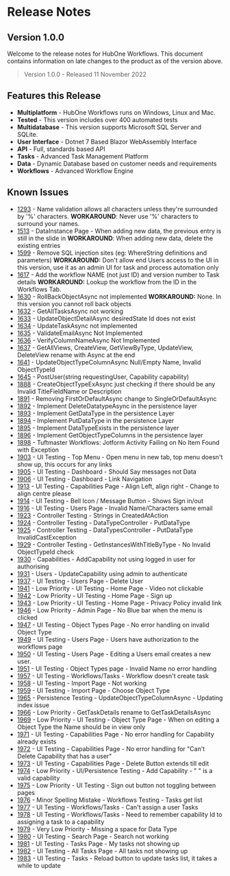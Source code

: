 # Release Notes
## Version 1.0.0

Welcome to the release notes for HubOne Workflows. This document contains information on late changes to the product as of the version above.

> Version 1.0.0 - Released 11 November 2022

## Features this Release
- **Multiplatform** - HubOne Workflows runs on Windows, Linux and Mac.
- **Tested** - This version includes over 400 automated tests
- **Multidatabase** - This version supports Microsoft SQL Server and SQLite.
- **User Interface** - Dotnet 7 Based Blazor WebAssembly Interface
- **API** - Full, standards based API
- **Tasks** - Advanced Task Management Platform
- **Data** - Dynamic Database based on customer needs and requirements
- **Workflows** - Advanced Workflow Engine

## Known Issues
- [1293](https://dev.azure.com/tribetechau/HubOne%20Workflows/_queries/edit/1293) - Name validation allows all characters unless they're surrounded by '%' characters.
    **WORKAROUND**: Never use '%' characters to surround your names.
- [1513](https://dev.azure.com/tribetechau/HubOne%20Workflows/_queries/edit/1513) - DataInstance Page - When adding new data, the previous entry is still in the slide in
  **WORKAROUND**: When adding new data, delete the existing entries
- [1599](https://dev.azure.com/tribetechau/HubOne%20Workflows/_queries/edit/1599) - Remove SQL injection sites (eg: WhereString definitions and parameters)
  **WORKAROUND:** Don't allow end Users access to the UI in this version, use it as an admin UI for task and process automation only
- [1617](https://dev.azure.com/tribetechau/HubOne%20Workflows/_queries/edit/1617) - Add the workflow NAME (not just ID) and version number to Task details
  **WORKAROUND:** Lookup the workflow from the ID in the Workflows Tab.
- [1630](https://dev.azure.com/tribetechau/HubOne%20Workflows/_queries/edit/1630) - RollBackObjectAsync not implemented
  **WORKAROUND:** None. In this version you cannot roll back objects
- [1632](https://dev.azure.com/tribetechau/HubOne%20Workflows/_queries/edit/1632) - GetAllTasksAsync not working
- [1633](https://dev.azure.com/tribetechau/HubOne%20Workflows/_queries/edit/1633) - UpdateObjectDetailAsync desiredState Id does not exist
- [1634](https://dev.azure.com/tribetechau/HubOne%20Workflows/_queries/edit/1634) - UpdateTaskAsync not implemented
- [1635](https://dev.azure.com/tribetechau/HubOne%20Workflows/_queries/edit/1635) - ValidateEmailAsync Not Implemented
- [1636](https://dev.azure.com/tribetechau/HubOne%20Workflows/_queries/edit/1636) - VerifyColumnNameAsync Not Implemented
- [1637](https://dev.azure.com/tribetechau/HubOne%20Workflows/_queries/edit/1637) - GetAllViews, CreateView,  GetViewByType, UpdateView, DeleteView rename with Async at the end
- [1641](https://dev.azure.com/tribetechau/HubOne%20Workflows/_queries/edit/1641) - UpdateObjectTypeColumnAsync Null/Empty Name, Invalid ObjectTypeId
- [1645](https://dev.azure.com/tribetechau/HubOne%20Workflows/_queries/edit/1645) - PostUser(string requestingUser, Capability capability)
- [1888](https://dev.azure.com/tribetechau/HubOne%20Workflows/_queries/edit/1888) - CreateObjectTypeExAsync just checking if there should be any Invalid TitleFieldName or Description
- [1891](https://dev.azure.com/tribetechau/HubOne%20Workflows/_queries/edit/1891) - Removing FirstOrDefaultAsync change to SingleOrDefaultAsync
- [1892](https://dev.azure.com/tribetechau/HubOne%20Workflows/_queries/edit/1892) - Implement DeleteDatatypeAsync in the persistence layer
- [1893](https://dev.azure.com/tribetechau/HubOne%20Workflows/_queries/edit/1893) - Implement GetDataType in the persistence Layer
- [1894](https://dev.azure.com/tribetechau/HubOne%20Workflows/_queries/edit/1894) - Implement PutDataType in the persistence Layer
- [1895](https://dev.azure.com/tribetechau/HubOne%20Workflows/_queries/edit/1895) - Implement DataTypeExists in the persistence layer
- [1896](https://dev.azure.com/tribetechau/HubOne%20Workflows/_queries/edit/1896) - Implement GetObjectTypeColumns in the persistence layer
- [1898](https://dev.azure.com/tribetechau/HubOne%20Workflows/_queries/edit/1898) - Tuftmaster Workflows: Jotform Activity Failing on No Item Found with Exception
- [1903](https://dev.azure.com/tribetechau/HubOne%20Workflows/_queries/edit/1903) - UI Testing - Top Menu - Open menu in new tab, top menu doesn't show up, this occurs for any links
- [1905](https://dev.azure.com/tribetechau/HubOne%20Workflows/_queries/edit/1905) - UI Testing - Dashboard - Should Say messages not Data
- [1906](https://dev.azure.com/tribetechau/HubOne%20Workflows/_queries/edit/1906) - UI Testing -  Dashboard - Link Navigation
- [1913](https://dev.azure.com/tribetechau/HubOne%20Workflows/_queries/edit/1913) - UI Testing - Capabilities Page - Align Left, align right - Change to align centre please
- [1914](https://dev.azure.com/tribetechau/HubOne%20Workflows/_queries/edit/1914) - UI Testing - Bell Icon / Message Button - Shows Sign in/out
- [1916](https://dev.azure.com/tribetechau/HubOne%20Workflows/_queries/edit/1916) - UI Testing - Users Page - Invalid Name/Characters same email
- [1923](https://dev.azure.com/tribetechau/HubOne%20Workflows/_queries/edit/1923) - Controller Testing - Strings in CreatedAtAction
- [1924](https://dev.azure.com/tribetechau/HubOne%20Workflows/_queries/edit/1924) - Controller Testing - DataTypeController - PutDataType
- [1925](https://dev.azure.com/tribetechau/HubOne%20Workflows/_queries/edit/1925) - Controller Testing - DataTypesController - PutDataType InvalidCastException
- [1929](https://dev.azure.com/tribetechau/HubOne%20Workflows/_queries/edit/1929) - Controller Testing - GetInstancesWithTitleByType - No Invalid ObjectTypeId check
- [1930](https://dev.azure.com/tribetechau/HubOne%20Workflows/_queries/edit/1930) - Capabilities - AddCapability not using logged in user for authorising
- [1931](https://dev.azure.com/tribetechau/HubOne%20Workflows/_queries/edit/1931) - Users - UpdateCapability using admin to authenticate
- [1937](https://dev.azure.com/tribetechau/HubOne%20Workflows/_queries/edit/1937) - UI Testing - Users Page - Delete User
- [1941](https://dev.azure.com/tribetechau/HubOne%20Workflows/_queries/edit/1941) - Low Priority - UI Testing - Home Page - Video not clickable
- [1942](https://dev.azure.com/tribetechau/HubOne%20Workflows/_queries/edit/1942) - Low Priority - UI Testing - Home Page - Sign up 
- [1943](https://dev.azure.com/tribetechau/HubOne%20Workflows/_queries/edit/1943) - Low Priority - UI Testing - Home Page - Privacy Policy invalid link
- [1946](https://dev.azure.com/tribetechau/HubOne%20Workflows/_queries/edit/1946) - Low Priority - Admin Page - No Blue bar when the menu is clicked
- [1947](https://dev.azure.com/tribetechau/HubOne%20Workflows/_queries/edit/1947) - UI Testing - Object Types Page - No error handling on invalid Object Type
- [1949](https://dev.azure.com/tribetechau/HubOne%20Workflows/_queries/edit/1949) - UI Testing - Users Page - Users have authorization to the workflows page
- [1950](https://dev.azure.com/tribetechau/HubOne%20Workflows/_queries/edit/1950) - UI Testing - Users Page - Editing a Users email creates a new user.
- [1951](https://dev.azure.com/tribetechau/HubOne%20Workflows/_queries/edit/1951) - UI Testing - Object Types page - Invalid Name no error handling
- [1957](https://dev.azure.com/tribetechau/HubOne%20Workflows/_queries/edit/1957) - UI Testing - Workflows/Tasks - Workflow doesn't create task
- [1958](https://dev.azure.com/tribetechau/HubOne%20Workflows/_queries/edit/1958) - UI Testing - Import Page - Not working
- [1959](https://dev.azure.com/tribetechau/HubOne%20Workflows/_queries/edit/1959) - UI Testing - Import Page - Choose Object Type
- [1965](https://dev.azure.com/tribetechau/HubOne%20Workflows/_queries/edit/1965) - Persistence Testing - UpdateObjectTypeColumnAsync - Updating index issue 
- [1966](https://dev.azure.com/tribetechau/HubOne%20Workflows/_queries/edit/1966) - Low Priority - GetTaskDetails rename to GetTaskDetailsAsync
- [1969](https://dev.azure.com/tribetechau/HubOne%20Workflows/_queries/edit/1969) - Low Priority - UI Testing - Object Type Page - When on editing a Object Type the Name should be in view only
- [1971](https://dev.azure.com/tribetechau/HubOne%20Workflows/_queries/edit/1971) - UI Testing - Capabilities Page - No error handling for Capability already exists
- [1972](https://dev.azure.com/tribetechau/HubOne%20Workflows/_queries/edit/1972) - UI Testing - Capabilities Page - No error handling for "Can't Delete Capability that has a user"
- [1973](https://dev.azure.com/tribetechau/HubOne%20Workflows/_queries/edit/1973) - UI Testing - Capabilities Page - Delete Button extends till edit
- [1974](https://dev.azure.com/tribetechau/HubOne%20Workflows/_queries/edit/1974) - Low Priority - UI/Persistence Testing - Add Capability - "      " is a valid capability
- [1975](https://dev.azure.com/tribetechau/HubOne%20Workflows/_queries/edit/1975) - Low Priority - UI Testing - Sign out button not toggling between pages
- [1976](https://dev.azure.com/tribetechau/HubOne%20Workflows/_queries/edit/1976) - Minor Spelling Mistake - Workflows Testing - Tasks get list
- [1977](https://dev.azure.com/tribetechau/HubOne%20Workflows/_queries/edit/1977) - UI Testing - Workflows/Tasks - Can't assign a user Tasks
- [1978](https://dev.azure.com/tribetechau/HubOne%20Workflows/_queries/edit/1978) - UI Testing - Workflows/Tasks - Need to remember capability Id to assigning a task to a capability
- [1979](https://dev.azure.com/tribetechau/HubOne%20Workflows/_queries/edit/1979) - Very Low Priority - Missing a space for Data Type
- [1980](https://dev.azure.com/tribetechau/HubOne%20Workflows/_queries/edit/1980) - UI Testing - Search Page - Search not working
- [1981](https://dev.azure.com/tribetechau/HubOne%20Workflows/_queries/edit/1981) - UI Testing - Tasks Page - My tasks not showing up
- [1982](https://dev.azure.com/tribetechau/HubOne%20Workflows/_queries/edit/1982) - UI Testing - All Tasks Page - All tasks not showing up
- [1983](https://dev.azure.com/tribetechau/HubOne%20Workflows/_queries/edit/1983) - UI Testing - Tasks - Reload button to update tasks list, it takes a while to update

 

